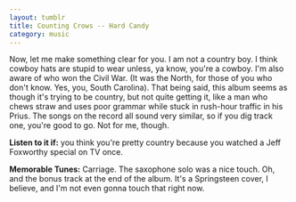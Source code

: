 ```yaml
---
layout: tumblr
title: Counting Crows -- Hard Candy
category: music
---
```


Now, let me make something clear for you. I am not a country boy. I think cowboy hats are stupid to wear unless, ya know, you're a cowboy. I'm also aware of who won the Civil War. (It was the North, for those of you who don't know. Yes, you, South Carolina). That being said, this album seems as though it's trying to be country, but not quite getting it, like a man who chews straw and uses poor grammar while stuck in rush-hour traffic in his Prius. The songs on the record all sound very similar, so if you dig track one, you're good to go. Not for me, though.

**Listen to it if:** you think you're pretty country because you watched a Jeff Foxworthy special on TV once.

**Memorable Tunes:** Carriage. The saxophone solo was a nice touch. Oh, and the bonus track at the end of the album. It's a Springsteen cover, I believe, and I'm not even gonna touch that right now.
